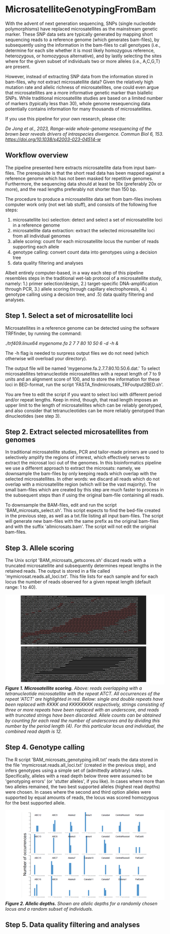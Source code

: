 # MicrosatelliteGenotypingFromBam

With the advent of next generation sequencing, SNPs (single nucleotide polymorphisms) have replaced microsatellites as the mainstream genetic marker. These SNP data sets are typically generated by mapping short sequencing reads to a reference genome (which generates bam-files), by subsequently using the information in the bam-files to call genotypes (i.e., determine for each site whether it is most likely homozygous reference, heterozygous, or homozygous alternative), and by lastly selecting the sites where for the given subset of individuals two or more alleles (i.e., A,C,G,T) are present. 

However, instead of extracting SNP data from the information stored in bam-files, why not extract microsatellite data? Given the relatively high mutation rate and allelic richness of microsatellites, one could even argue that microsatellites are a more informative genetic marker than biallelic SNPs. While traditional microsatellite studies are based on a limited number of markers (typically less than 30), whole genome resequencing data potentially contains information for many thousands of microsatellites.   

If you use this pipeline for your own research, please cite:

*De Jong et al., 2023, Range-wide whole-genome resequencing of the brown bear reveals drivers of intraspecies divergence. Commun Biol 6, 153. https://doi.org/10.1038/s42003-023-04514-w*

## Workflow overview

The pipeline presented here extracts microsatellite data from input bam-files. The prerequisite is that the short read data has been mapped against a reference genome which has not been masked for repetitive genomes. Furthermore, the sequencing data should at least be 10x (preferably 20x or more), and the read lengths preferably not shorter than 150 bp.

The procedure to produce a microsatellite data set from bam-files involves computer work only (not wet lab stuff), and consists of the following five steps:

1. microsatellite loci selection: detect and select a set of microsatellite loci in a reference genome
2. microsatellite data extraction: extract the selected microsatellite loci from all individual genomes
3. allele scoring: count for each microsatellite locus the number of reads supporting each allele  
4. genotype calling: convert count data into genotypes using a decision tree
5. data quality filtering and analyses 

Albeit entirely computer-based, in a way each step of this pipeline resembles steps in the traditional wet-lab protocol of a microsatellite study, namely: 1.) primer selection/design, 2.) target-specific DNA-amplification through PCR, 3.) allele scoring through capillary electrophoresis, 4.) genotype calling using a decision tree, and .5) data quality filtering and analyses.     

## Step 1. Select a set of microsatellite loci

Microsatellites in a reference genome can be detected using the software TRFfinder, by running the command:

*./trf409.linux64 mygenome.fa 2 7 7 80 10 50 6 -d -h &*

The -h flag is needed to surpress output files we do not need (which otherwise will overload your directory).

The output file will be named 'mygenome.fa.2.7.7.80.10.50.6.dat.' To select microsatellites tetranucleotide microsatellites with a repeat length of 7 to 9 units and an alignment score of 100, and to store the information for these loci in BED-format, run the script 'FASTA_findmicrosats_TRFoutput2BED.sh'. 

You are free to edit the script if you want to select loci with different period and/or repeat lengths. Keep in mind, though, that read length imposes an upper limit to the length of microsatellites which can be reliably genotyped, and also consider that tetranucleotides can be more reliably genotyped than dinucleotides (see step 3).

## Step 2. Extract selected microsatellites from genomes 

In traditional microsatellite studies, PCR and tailor-made primers are used to selectively amplify the regions of interest, which effectively serves to extract the microsat loci out of the genomes. In this bioinformatics pipeline we use a different approach to extract the microsats: namely, we downsample the bam-files by only keeping reads which overlap with the selected microsatellites. In other words: we discard all reads which do not overlap with a microsatellite region (which will be the vast majority). The small bam-files which are created by this step are much faster to process in the subsequent steps than if using the original bam-file containing all reads.

To downsample the BAM-files, edit and run the script 'BAM_microsats_select.sh'. This script expects to find the bed-file created in the previous step, as well as a txt.file listing all input bam-files.
The script will generate new bam-files with the same prefix as the original bam-files and with the suffix 'allmicrosats.bam'. The script will not edit the original bam-files.

## Step 3. Allele scoring

The Unix script 'BAM_microsats_getscores.sh' discard reads with a truncated microsatellite and subsequently determines repeat lengths in the retained reads. The output is stored in a file called 'mymicrosat.reads.all_loci.txt'. This file lists for each sample and for each locus the number of reads observed for a given repeat length (default range: 1 to 40). 

![alt text](https://github.com/mennodejong1986/MicrosatelliteGenotypingFromBam/blob/main/Microsatellite_genotyping_step3.png)
***Figure 1. Microsatellite scoring.*** *Above: reads overlapping with a tetranucleotide microsatellite with the repeat ATCT. All occurrences of the repeat 'ATCT' are highlighted in red. Below: single and double repeats have been replaced with KKKK and KKKKKKKK respectively, strings consisting of three or more repeats have been replaced with an underscore, and reads with truncated strings have been discarded. Allele counts can be obtained by counting for each read the number of underscores and by dividing this number by the period length (4). For this particular locus and individual, the combined read depth is 12.* 

## Step 4. Genotype calling

The R script 'BAM_microsats_genotyping.inR.txt' reads the data stored in the file 'mymicrosat.reads.all_loci.txt' (created in the previous step), and infers genotypes using a simple set of (admittedly arbitrary) rules. Specifically, alleles with a read depth below three were assumed to be 'genotyping errors' (or 'stutter alleles', if you like). In cases where more than two alleles remained, the two best supported alleles (highest read depths) were chosen. In cases where the second and third option alleles were supported by equal amounts of reads, the locus was scored homozygous for the best supported allele.

![alt text](https://github.com/mennodejong1986/MicrosatelliteGenotypingFromBam/blob/main/Microsatellite_genotyping_step4.png)
***Figure 2. Allelic depths.*** *Shown are allelic depths for a randomly chosen locus and a random subset of individuals.* 


## Step 5. Data quality filtering and analyses



